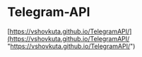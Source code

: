 # Telegram-API
 
[https://vshovkuta.github.io/TelegramAPI/](https://vshovkuta.github.io/TelegramAPI/ "https://vshovkuta.github.io/TelegramAPI/")
